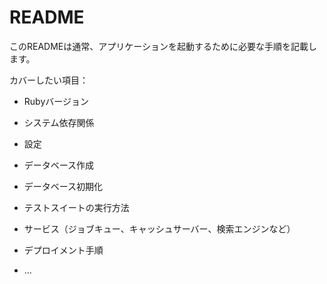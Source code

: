 # README

このREADMEは通常、アプリケーションを起動するために必要な手順を記載します。

カバーしたい項目：

* Rubyバージョン

* システム依存関係

* 設定

* データベース作成

* データベース初期化

* テストスイートの実行方法

* サービス（ジョブキュー、キャッシュサーバー、検索エンジンなど）

* デプロイメント手順

* ...